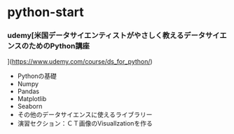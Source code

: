 # python-start

### udemy[米国データサイエンティストがやさしく教えるデータサイエンスのためのPython講座
](https://www.udemy.com/course/ds_for_python/)

- Pythonの基礎
- Numpy
- Pandas 
- Matplotlib
- Seaborn
- その他のデータサイエンスに使えるライブラリー
- 演習セクション：ＣＴ画像のVisuallzationを作る